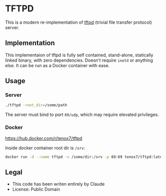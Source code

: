 # TFTPD

This is a modern re-implementation of [tftpd](https://linux.die.net/man/8/tftpd) (trivial file transfer protocol) server.

## Implementation

This implementaion of tftpd is fully self contained, stand-alone, statically linked binary, with zero dependencies. Doesn't require `inetd` or anything else. It can be run as a Docker container with ease.

## Usage

### Server

```sh
./tftpd -root_dir=/some/path
```

The server must bind to port `69/udp`, which may require elevated privileges.

### Docker

https://hub.docker.com/r/tenox7/tftpd

Inside docker container root dir is `/srv`:

```sh
docker run -d --name tftpd -v /some/dir:/srv -p 69:69 tenox7/tftpd:latest
```

## Legal

- This code has been writen entirely by Claude
- License: Public Domain
